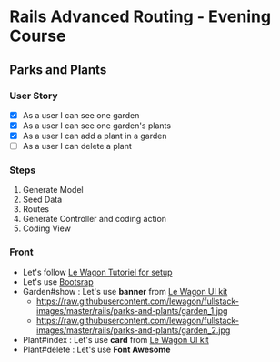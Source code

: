 # Rails Advanced Routing - Evening Course

## Parks and Plants

### User Story

- [x] As a user I can see one garden
- [x] As a user I can see one garden's plants
- [x] As a user I can add a plant in a garden
- [ ] As a user I can delete a plant

### Steps

1. Generate Model
2. Seed Data
3. Routes
4. Generate Controller and coding action
5. Coding View

### Front

- Let's follow [Le Wagon Tutoriel for setup](https://github.com/lewagon/rails-stylesheets/blob/master/README.md)
- Let's use [Bootsrap](https://getbootstrap.com/)
- Garden#show : Let's use **banner** from [Le Wagon UI kit](https://uikit.lewagon.com/documentation#banner)
  - https://raw.githubusercontent.com/lewagon/fullstack-images/master/rails/parks-and-plants/garden_1.jpg
  - https://raw.githubusercontent.com/lewagon/fullstack-images/master/rails/parks-and-plants/garden_2.jpg
- Plant#index : Let's use **card** from [Le Wagon UI kit](https://uikit.lewagon.com/documentation#card_category)
- Plant#delete : Let's use **Font Awesome**

